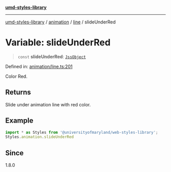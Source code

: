 [**umd-styles-library**](../../../../README.md)

***

[umd-styles-library](../../../../modules.md) / [animation](../../../README.md) / [line](../README.md) / slideUnderRed

# Variable: slideUnderRed

> `const` **slideUnderRed**: [`JssObject`](../../../../utilities/namespaces/transform/type-aliases/JssObject.md)

Defined in: [animation/line.ts:201](https://github.com/UMD-Digital/design-system/blob/ed6189804bf5f4c4fcbe5325b54aac33ac48d614/packages/styles/source/animation/line.ts#L201)

Color Red.

## Returns

Slide under animation line with red color.

## Example

```typescript
import * as Styles from '@universityofmaryland/web-styles-library';
Styles.animation.slideUnderRed
```

## Since

1.8.0

